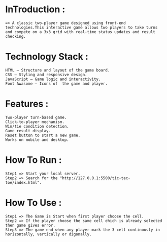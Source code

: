 # InTroduction :

    => A classic two-player game designed using front-end technologies.This interactive game allows two players to take turns and compete on a 3x3 grid with real-time status updates and result checking.


# Technology Stack :

    HTML – Structure and layout of the game board.
    CSS – Styling and responsive design.
    JavaScript – Game logic and interactivity.
    Font Awasome – Icons of  the game and player.


# Features :

    Two-player turn-based game.
    Click-to-player mechanism.
    Win/tie condition detection.
    Game result display.
    Reset button to start a new game.
    Works on mobile and desktop.



# How To Run :

    Step1 => Start your local server.
    Step2 => Search for the "http://127.0.0.1:5500/tic-tac-toe/index.html".


# How To Use :

    Step1 => The Game is Start when first player choose the cell.
    Step2 => If the player choose the same cell ehich is already selected then game gives error.
    Step3 => The game end when any player mark the 3 cell continously in horizontally, vertically or digonally.